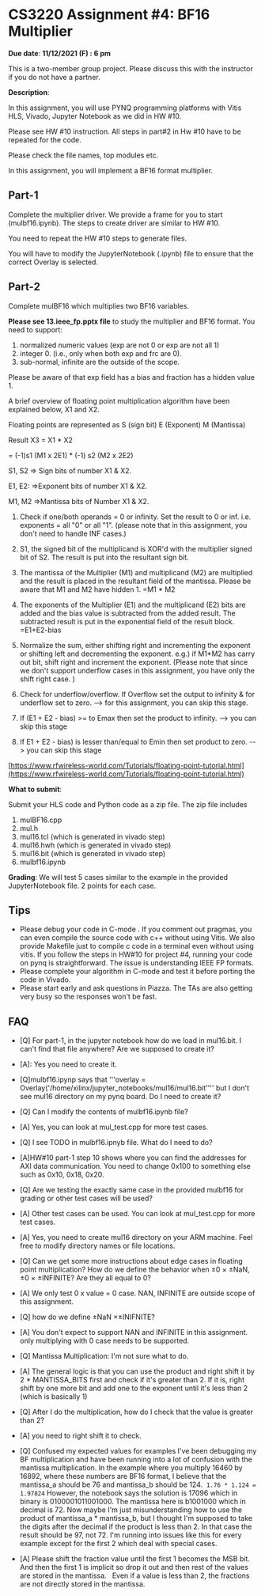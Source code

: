 # CS3220 Assignment #4:  BF16 Multiplier   

**Due date**: **11/12/2021 (F) : 6 pm**

This is a two-member group project. Please discuss this with the instructor if you do not have a partner. 

**Description**:

In this assignment, you will use PYNQ programming platforms with Vitis HLS, Vivado, Jupyter Notebook as we did in HW #10.

Please see HW #10 instruction. All steps in part#2 in Hw #10 have to be repeated for the code. 

Please check the file names, top modules etc. 

In this assignment, you will implement a BF16 format multiplier.


## Part-1
Complete the multiplier driver. We provide a frame for you to
start (mulbf16.ipynb). The steps to create driver are similar to HW #10.

You need to repeat the HW #10 steps to generate files.

You will have to modify the JupyterNotebook (.ipynb) file to ensure that the correct Overlay is selected.

## Part-2
Complete  mulBF16 which multiplies two BF16 variables.

**Please see 13.ieee_fp.pptx file** to study the multiplier and BF16
format.
You need to support:
1. normalized numeric values (exp are not 0 or
exp are not all 1) 
2. integer 0. (i.e., only when both exp and frc
are 0).
3. sub-normal, infinite are the outside of the scope. 

Please be aware of that exp field has a bias and fraction has a hidden value 1.

A brief overview of floating point multiplication algorithm have been explained below, X1 and X2.

Floating points are represented as S (sign bit) E (Exponent) M (Mantissa) 

Result X3 = X1 * X2

= (-1)s1 (M1 x 2E1) * (-1) s2 (M2 x 2E2)

S1, S2 => Sign bits of number X1 & X2.

E1, E2: =>Exponent bits of number X1 & X2.

M1, M2 =>Mantissa bits of Number X1 & X2.

1. Check if one/both operands = 0 or infinity. Set the result to 0 or inf. i.e. exponents = all "0" or all "1".
 (please note that in this assignment, you don't need to handle INF cases.) 

2. S1, the signed bit of the multiplicand is XOR'd with the multiplier signed bit of S2. The result is put into the resultant sign bit.

3. The mantissa of the Multiplier (M1) and multiplicand (M2) are multiplied and the result is placed in the resultant field of the mantissa.  Please be aware that M1 and M2 have hidden 1. 
=M1 * M2 

4. The exponents of the Multiplier (E1) and the multiplicand (E2) bits are added and the bias value is subtracted from the added result. The subtracted result is put in the exponential field of the result block.
=E1+E2-bias

5. Normalize the sum, either shifting right and incrementing the exponent or shifting left and decrementing the exponent. e.g.)  if M1*M2 has carry out bit, shift right and increment the exponent. (Please note that since we don't support underflow cases in this assignment, you have only the shift right case. ) 

6. Check for underflow/overflow. If Overflow set the output to
infinity & for underflow set to zero. --> for this assignment, you can
skip this stage.

7. If (E1 + E2 - bias) >= to Emax then set the product to
infinity. --> you can skip this stage

8. If E1 + E2 - bias) is lesser than/equal to Emin then set product to
zero. --> you can skip this stage 

[https://www.rfwireless-world.com/Tutorials/floating-point-tutorial.html](https://www.rfwireless-world.com/Tutorials/floating-point-tutorial.html)

**What to submit**:

Submit your HLS code and Python code as a zip file. The zip file includes 

1) mulBF16.cpp
2) mul.h
3) mul16.tcl (which is generated in vivado step)
4) mul16.hwh (which is generated in vivado step)
5) mul16.bit (which is generated in vivado step)
6) mulbf16.ipynb
   


**Grading**:
We will test 5 cases similar to the example in the provided JupyterNotebook file. 2 points for each case. 

## Tips

* Please debug your code in C-mode . If you comment out pragmas, you can even compile the source code with c++ without using Vitis. We also provide Makefile just to compile c code in a terminal even without using vitis. If you follow the steps in HW#10 for project #4, running your code on pynq is straightforward. The issue is understanding IEEE FP formats. 
* Please complete your algorithm in C-mode and test it before porting the code in Vivado.
* Please start early and ask questions in Piazza. The TAs are also getting very busy so the responses won't be fast. 

## FAQ 

* [Q] For part-1, in the jupyter notebook how do we load in mul16.bit. I can't find that file anywhere? Are we supposed to create it?
* [A]: Yes you need to create it. 
* [Q]mulbf16.ipynp says that '''overlay = Overlay('/home/xilinx/jupyter_notebooks/mul16/mul16.bit'''' but I don't see mul16 directory on my pynq board. Do I need to create it? 
* [Q] Can I modify the contents of mulbf16.ipynb file? 
* [A] Yes, you can look at mul_test.cpp for more test cases. 
* [Q] I see TODO in mulbf16.ipnyb file. What do I need to do? 
* [A]HW#10 part-1 step 10 shows where you can find the addresses for AXI data communication. You need to change 0x100 to something else such as 0x10, 0x18, 0x20. 
* [Q] Are we testing the exactly same case in the provided mulbf16 for grading or other test cases will be used? 
* [A] Other test cases can be used. You can look at mul_test.cpp for more test cases. 
* [A] Yes, you need to create mul16 directory on your ARM machine. Feel free to modify directory names or file locations. 
* [Q] Can we get some more instructions about edge cases in floating point multiplication? How do we define the behavior when ±0 × ±NaN, ±0 × ±INFINITE? Are they all equal to 0?
* [A] We only test 0 x value = 0 case. NAN, INFINITE are outside scope of this assignment.
* [Q] how do we define ±NaN ×±INIFNITE? 
* [A] You don't expect to support NAN and INFINITE in this assignment. only multiplying with 0 case needs to be supported.


* [Q] Mantissa Multiplication: I'm not sure what to do. 

* [A] The general logic is that you can use the product and right shift it by 2 * MANTISSA_BITS first and check if it's greater than 2. If it is, right shift by one more bit and add one to the exponent until it's less than 2 (which is basically 1)

* [Q] After I do the multiplication, how do I check that the value is greater than 2?

* [A] you need to right shift it to check. 

* [Q] Confused my expected values for examples
I've been debugging my BF multiplication and have been running into a lot of confusion with the mantissa multiplication. In the example where you multiply 16460 by 16892, where these numbers are BF16 format, I believe that the mantissa_a should be 76 and mantissa_b should be 124.   ```1.76 * 1.124 = 1.97824```  However, the notebook says the solution is 17096 which in binary is 0100001011001000. The mantissa here is b1001000 which in decimal is 72. Now maybe I'm just misunderstanding how to use the product of mantissa_a * mantissa_b, but I thought I'm supposed to take the digits after the decimal if the product is less than 2. In that case the result should be 97, not 72. I'm running into issues like this for every example except for the first 2 which deal with special cases.

* [A] Please shift the fraction value until the first 1 becomes the MSB bit.  And then the first 1 is implicit so drop it out and then rest of the values are stored in the mantissa.   Even if a value is less than 2, the fractions are not directly stored in the mantissa. 








